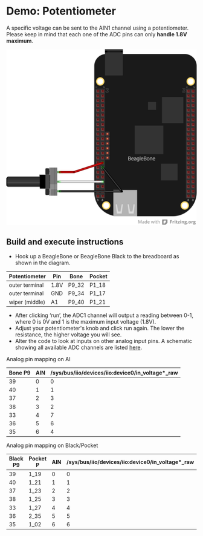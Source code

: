 # Demo: Potentiometer

A specific voltage can be sent to the AIN1 channel using a potentiometer. 
Please keep in mind that each one of the ADC pins can only **handle 1.8V maximum**.

![alt text](potentiometer_bb.png "Potentiometer")

## Build and execute instructions
* Hook up a BeagleBone or BeagleBone Black to the breadboard as shown in the diagram.

Potentiometer  | Pin  | Bone  | Pocket
-------------- | ---  | ----- | ------
outer terminal | 1.8V | P9_32 | P1_18
outer terminal | GND  | P9_34 | P1_17
wiper (middle) | A1   | P9_40 | P1_21

* After clicking ‘run’, the ADC1 channel will output a reading between 0-1, 
where 0 is 0V and 1 is the maximum input voltage (1.8V).
* Adjust your potentiometer's knob and click run again. 
The lower the resistance, the higher voltage you will see.
* Alter the code to look at inputs on other analog input pins. 
A schematic showing all available ADC channels are listed 
[here](https://elinux.org/Beagleboard:Cape_Expansion_Headers#Cape_Expansion_Headers).

Analog pin mapping on AI

Bone P9 | AIN | /sys/bus/iio/devices/iio:device0/in_voltage*_raw
------- | --- | ---
39      | 0   | 0
40      | 1   | 1
37      | 2   | 3
38      | 3   | 2
33      | 4   | 7
36      | 5   | 6
35      | 6   | 4

Analog pin mapping on Black/Pocket

Black P9 | Pocket P | AIN | /sys/bus/iio/devices/iio:device0/in_voltage*_raw
-------- | -------- | --- | ---
39       | 1_19     | 0   | 0
40       | 1_21     | 1   | 1
37       | 1_23     | 2   | 2
38       | 1_25     | 3   | 3
33       | 1_27     | 4   | 4
36       | 2_35     | 5   | 5
35       | 1_02     | 6   | 6

